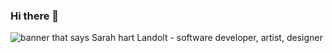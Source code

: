 ### Hi there 👋

<!--
**cumafrank/cumafrank** is a ✨ _special_ ✨ repository because its `README.md` (this file) appears on your GitHub profile.

Here are some ideas to get you started:

- 🔭 I’m currently working on ...
- 🌱 I’m currently learning ...
- 👯 I’m looking to collaborate on ...
- 🤔 I’m looking for help with ...
- 💬 Ask me about ...
- 📫 How to reach me: ...
- 😄 Pronouns: ...
- ⚡ Fun fact: ...
-->


<img src="[https://github.com/sarah-hart-landolt/sarah-hart-landolt/blob/master/Sarah%20Hart%20Landolt.png](https://github.com/cumafrank/cumafrank/blob/main/header.png)" alt="banner that says Sarah hart Landolt - software developer, artist, designer">
